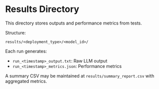 # Results Directory
This directory stores outputs and performance metrics from tests.

Structure:
```
results/<deployment_type>/<model_id>/
```
Each run generates:
- `run_<timestamp>_output.txt`: Raw LLM output
- `run_<timestamp>_metrics.json`: Performance metrics

A summary CSV may be maintained at `results/summary_report.csv` with aggregated metrics. 